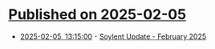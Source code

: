 # [Published on 2025-02-05](index.md)

* [2025-02-05, 13:15:00](https://soylentnews.org/meta/article.pl?sid=25/02/04/106248&from=rss) - [Soylent Update - February 2025](https://soylentnews.org/meta/article.pl?sid=25/02/04/106248&from=rss)
